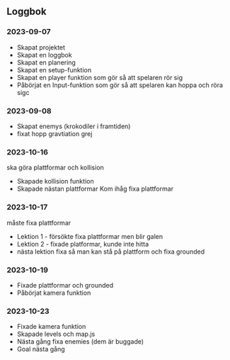 ## Loggbok

### 2023-09-07
* Skapat projektet
* Skapat en loggbok
* Skapat en planering
* Skapat en setup-funktion
* Skapat en player funktion som gör så att spelaren rör sig
* Påbörjat en Input-funktion som gör så att spelaren kan hoppa och röra sigc

### 2023-09-08
* Skapat enemys (krokodiler i framtiden)
* fixat hopp gravtiation grej


### 2023-10-16
ska göra plattformar och kollision
* Skapade kollision funktion
* Skapade nästan plattformar  Kom ihåg fixa plattformar


### 2023-10-17
måste fixa plattformar
* Lektion 1 - försökte fixa plattformar men blir galen
* Lektion 2 - fixade platformar, kunde inte hitta
* nästa lektion fixa så man kan stå på plattform och fixa grounded


### 2023-10-19
* Fixade plattformar och grounded
* Påbörjat kamera funktion

### 2023-10-23
* Fixade kamera funktion
* Skapade levels och map.js
* Nästa gång fixa enemies (dem är buggade)
* Goal nästa gång
